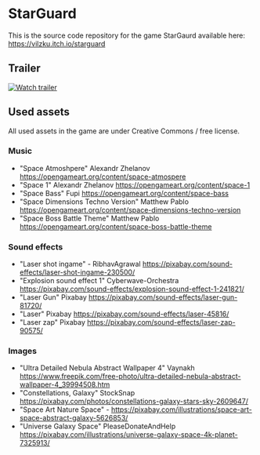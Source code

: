 # StarGuard

This is the source code repository for the game StarGaurd available here: https://vilzku.itch.io/starguard

## Trailer
[![Watch trailer](https://img.youtube.com/vi/UtncL3TuYe4/maxresdefault.jpg)](https://youtu.be/UtncL3TuYe4)

## Used assets

All used assets in the game are under Creative Commons / free license.

### Music

- "Space Atmoshpere" Alexandr Zhelanov https://opengameart.org/content/space-atmospere
- "Space 1" Alexandr Zhelanov https://opengameart.org/content/space-1
- "Space Bass" Fupi https://opengameart.org/content/space-bass
- "Space Dimensions Techno Version" Matthew Pablo https://opengameart.org/content/space-dimensions-techno-version
- "Space Boss Battle Theme" Matthew Pablo https://opengameart.org/content/space-boss-battle-theme

### Sound effects

- "Laser shot ingame" - RibhavAgrawal https://pixabay.com/sound-effects/laser-shot-ingame-230500/
- "Explosion sound effect 1" Cyberwave-Orchestra https://pixabay.com/sound-effects/explosion-sound-effect-1-241821/
- "Laser Gun" Pixabay https://pixabay.com/sound-effects/laser-gun-81720/
- "Laser" Pixabay https://pixabay.com/sound-effects/laser-45816/
- "Laser zap" Pixabay https://pixabay.com/sound-effects/laser-zap-90575/

### Images

- "Ultra Detailed Nebula Abstract Wallpaper 4" Vaynakh https://www.freepik.com/free-photo/ultra-detailed-nebula-abstract-wallpaper-4_39994508.htm
- "Constellations, Galaxy" StockSnap https://pixabay.com/photos/constellations-galaxy-stars-sky-2609647/
- "Space Art Nature Space" - https://pixabay.com/illustrations/space-art-space-abstract-galaxy-5626853/
- "Universe Galaxy Space" PleaseDonateAndHelp https://pixabay.com/illustrations/universe-galaxy-space-4k-planet-7325913/
